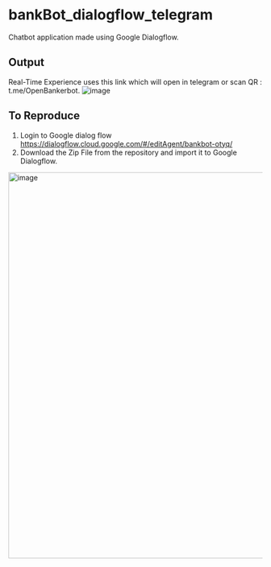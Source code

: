# bankBot_dialogflow_telegram
Chatbot application made using Google Dialogflow.
## Output
Real-Time Experience uses this link which will open in telegram or scan QR : t.me/OpenBankerbot. 
![image](https://github.com/bipulsenapati998/bankBot_dialogflow_telegram/assets/56288729/ef7de396-5d8c-41cc-bac3-baa66b09fa84)

## To Reproduce 
1. Login to Google dialog flow https://dialogflow.cloud.google.com/#/editAgent/bankbot-otyq/
2. Download the Zip File from the repository and import it to Google Dialogflow.
<img width="767" alt="image" src="https://github.com/bipulsenapati998/bankBot_dialogflow_telegram/assets/56288729/b5176662-2f83-4921-893c-4d981901d689">
